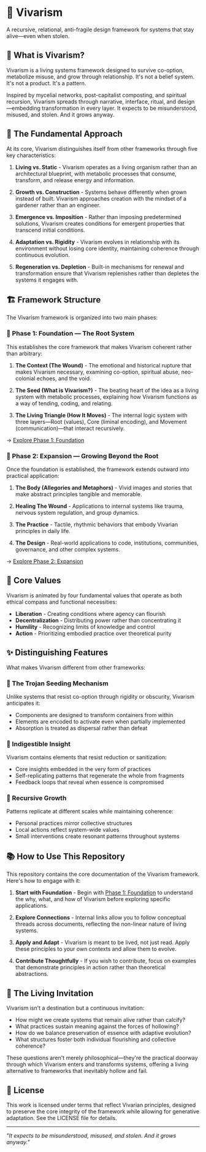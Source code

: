 # 🌿 Vivarism

A recursive, relational, anti-fragile design framework for systems that stay alive—even when stolen.

## 💭 What is Vivarism?

Vivarism is a living systems framework designed to survive co-option, metabolize misuse, and grow through relationship. It's not a belief system. It's not a product. It's a pattern.

Inspired by mycelial networks, post-capitalist composting, and spiritual recursion, Vivarism spreads through narrative, interface, ritual, and design—embedding transformation in every layer. It expects to be misunderstood, misused, and stolen. And it grows anyway.

## 🧠 The Fundamental Approach

At its core, Vivarism distinguishes itself from other frameworks through five key characteristics:

1. **Living vs. Static** - Vivarism operates as a living organism rather than an architectural blueprint, with metabolic processes that consume, transform, and release energy and information.

2. **Growth vs. Construction** - Systems behave differently when grown instead of built. Vivarism approaches creation with the mindset of a gardener rather than an engineer.

3. **Emergence vs. Imposition** - Rather than imposing predetermined solutions, Vivarism creates conditions for emergent properties that transcend initial conditions.

4. **Adaptation vs. Rigidity** - Vivarism evolves in relationship with its environment without losing core identity, maintaining coherence through continuous evolution.

5. **Regeneration vs. Depletion** - Built-in mechanisms for renewal and transformation ensure that Vivarism replenishes rather than depletes the systems it engages with.

## 🏗️ Framework Structure

The Vivarism framework is organized into two main phases:

### 🌱 Phase 1: Foundation — The Root System

This establishes the core framework that makes Vivarism coherent rather than arbitrary:

1. **The Context (The Wound)** - The emotional and historical rupture that makes Vivarism necessary, examining co-option, spiritual abuse, neo-colonial echoes, and the void.

2. **The Seed (What is Vivarism?)** - The beating heart of the idea as a living system with metabolic processes, explaining how Vivarism functions as a way of tending, coding, and relating.

3. **The Living Triangle (How It Moves)** - The internal logic system with three layers—Root (values), Core (liminal encoding), and Movement (communication)—that interact recursively.

→ [Explore Phase 1: Foundation](phase1_foundation/Foundation_Index.md)

### 🌳 Phase 2: Expansion — Growing Beyond the Root

Once the foundation is established, the framework extends outward into practical application:

1. **The Body (Allegories and Metaphors)** - Vivid images and stories that make abstract principles tangible and memorable.

2. **Healing The Wound** - Applications to internal systems like trauma, nervous system regulation, and group dynamics.

3. **The Practice** - Tactile, rhythmic behaviors that embody Vivarian principles in daily life.

4. **The Design** - Real-world applications to code, institutions, communities, governance, and other complex systems.

→ [Explore Phase 2: Expansion](phase2_expansion/Expansion_Index.md)

## 🧭 Core Values

Vivarism is animated by four fundamental values that operate as both ethical compass and functional necessities:

- **Liberation** - Creating conditions where agency can flourish
- **Decentralization** - Distributing power rather than concentrating it
- **Humility** - Recognizing limits of knowledge and control
- **Action** - Prioritizing embodied practice over theoretical purity

## ✨ Distinguishing Features

What makes Vivarism different from other frameworks:

### 🐴 The Trojan Seeding Mechanism

Unlike systems that resist co-option through rigidity or obscurity, Vivarism anticipates it:
- Components are designed to transform containers from within
- Elements are encoded to activate even when partially implemented
- Absorption is treated as dispersal rather than defeat

### 💎 Indigestible Insight

Vivarism contains elements that resist reduction or sanitization:
- Core insights embedded in the very form of practices
- Self-replicating patterns that regenerate the whole from fragments
- Feedback loops that reveal when essence is compromised

### 🔄 Recursive Growth

Patterns replicate at different scales while maintaining coherence:
- Personal practices mirror collective structures
- Local actions reflect system-wide values
- Small interventions create resonant patterns throughout systems

## 📚 How to Use This Repository

This repository contains the core documentation of the Vivarism framework. Here's how to engage with it:

1. **Start with Foundation** - Begin with [Phase 1: Foundation](phase1_foundation/Foundation_Index.md) to understand the why, what, and how of Vivarism before exploring specific applications.

2. **Explore Connections** - Internal links allow you to follow conceptual threads across documents, reflecting the non-linear nature of living systems.

3. **Apply and Adapt** - Vivarism is meant to be lived, not just read. Apply these principles to your own contexts and allow them to evolve.

4. **Contribute Thoughtfully** - If you wish to contribute, focus on examples that demonstrate principles in action rather than theoretical abstractions.

## 🔮 The Living Invitation

Vivarism isn't a destination but a continuous invitation:
- How might we create systems that remain alive rather than calcify?
- What practices sustain meaning against the forces of hollowing?
- How do we balance preservation of essence with adaptive evolution?
- What structures foster both individual flourishing and collective coherence?

These questions aren't merely philosophical—they're the practical doorway through which Vivarism enters and transforms systems, offering a living alternative to frameworks that inevitably hollow and fail.

## 📄 License

This work is licensed under terms that reflect Vivarian principles, designed to preserve the core integrity of the framework while allowing for generative adaptation. See the LICENSE file for details.

---

*"It expects to be misunderstood, misused, and stolen. And it grows anyway."*
